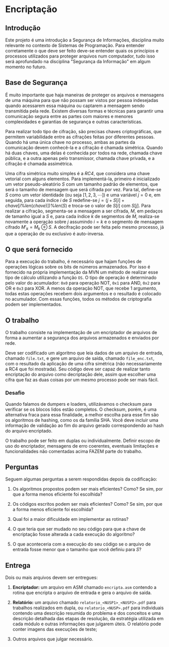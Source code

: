 # Encriptação

## Introdução

Este projeto é uma introdução a Segurança de Informações, disciplina
muito relevante no contexto de Sistemas de Programação. Para entender
corretamente o que deve ser feito deve-se entender quais os princípios e
processos utilizados para proteger arquivos num computador, tudo isso
será aprofundado na disciplina "Segurança da Informação" em algum
momento no futuro.

## Base de Segurança

É muito importante que haja maneiras de proteger os arquivos e
mensagens de uma máquina para que não possam ser vistos por pessoa
indesejadas quando acessarem essa máquina ou captarem a mensagem sendo
transmitida pela rede. Existem diversas formas e técnicas para garantir
uma comunicação segura entre as partes com maiores e menores
complexidades e garantias de segurança e outras características.

Para realizar todo tipo de cifração, são precisas chaves criptográficas,
que permitem variabilidade entre as cifrações feitas por diferentes
pessoas. Quando há uma única chave no processo, ambas as partes da
comunicação devem conhecê-la e a cifração é chamada simétrica. Quando há
duas chaves, uma delas é conhecida por todos na rede, chamada chave
pública, e a outra apenas pelo transmissor, chamada chave privada, e a
cifração é chamada assimétrica.

Uma cifra simétrica muito simples é a *RC4*, que considera uma chave
vetorial com alguns elementos. Para implementá-la, primeiro é
inicializado um vetor pseudo-aleatório $S$ com um tamanho padrão de
elementos, que será o tamanho de mensagem que será cifrada por vez. Para
tal, define-se $S$ como um vetor identidade (ou seja $[1,2,3,\cdots]$) e
uma variável $j=0$ e, em seguida, para cada índice $i$ de $S$
redefine-se $j=(j+S[i]+chave[i\%len(chave)])\%len(S)$ e troca-se o valor
de $S[i]$ com $S[j]$. Para realizar a cifração, segmenta-se a mensagem a
ser cifrada, $M$, em pedaços de tamanho igual a $S$ e, para cada índice
$k$ de segmentos de $M$, realiza-se novamente a operação sobre $j$
assumindo $i=k$ e o segmento de mensagem cifrado $M'_k=M_k \oplus S$. A
decifração pode ser feita pelo mesmo processo, já que a operação de ou
exclusivo é auto-inversa.

## O que será fornecido

Para a execução do trabalho, é necessário que hajam funções de operações
lógicas sobre os bits de números armazenados. Por isso é fornecido na
própria implementação da MVN um método de realizar esse tipo de cálculo
utilizando a função `OS`. O tipo de operação é determinado pelo valor do
acumulador: `0x0` para operação NOT, `0x1` para AND, `0x2` para OR e `0x3`
para XOR. A menos da operação NOT, que recebe 1 argumento, todas estas
operações recebem dois argumentos e o resultado é colocado no acumulador.
Com essas funções, todos os métodos de criptografia podem ser implementados.

## O trabalho

O trabalho consiste na implementação de um encriptador de arquivos de
forma a aumentar a segurança dos arquivos armazenados e enviados por
rede.

Deve ser codificado um algoritmo que leia dados de um arquivo de
entrada, chamado `file.txt`, e gere um arquivo de saída, chamado
`file_enc.txt`, com o resultado da aplicação de uma cifra simétrica
(não necessariamente a RC4 que foi mostrada). Seu código deve ser capaz
de realizar tanto encriptação do arquivo como decriptação dele, assim
que escolher uma cifra que faz as duas coisas por um mesmo processo pode
ser mais fácil.

### Desafio
Quando falamos de dumpers e loaders, utilizávamos o checksum
para verificar se os blocos lidos estão completos. O checksum, porém, é
uma alternativa fraca para essa finalidade, a melhor escolha para esse
fim são os algoritmos de hashing, como os da família SHA. Você deve
incluir uma informação de validação ao fim do arquivo gerado
correspondendo ao hash do arquivo encriptado.

O trabalho pode ser feito em duplas ou individualmente. Definir escopo
de uso do encriptador, mensagens de erro coerentes, eventuais limitações
e funcionalidades não comentadas acima FAZEM parte do trabalho.

## Perguntas

Seguem algumas perguntas a serem respondidas depois da codificação:

1.  Os algoritmos propostos podem ser mais eficientes? Como? Se sim, por
    que a forma menos eficiente foi escolhida?

2.  Os códigos escritos podem ser mais eficientes? Como? Se sim, por que
    a forma menos eficiente foi escolhida?

3.  Qual foi a maior dificuldade em implementar as rotinas?

4.  O que teria que ser mudado no seu código para que a chave de
    encriptação fosse alterada a cada execução do algoritmo?

5.  O que aconteceria com a execução do seu código se o arquivo de
    entrada fosse menor que o tamanho que você definiu para $S$?

## Entrega

Dois ou mais arquivos devem ser entregues:

1.  **Encriptador:** um arquivo em ASM chamado `encripta.asm` contendo a
    rotina que encripta o arquivo de entrada e gera o arquivo de saída.

2.  **Relatório:** um arquivo chamado `relatorio_<NUSP1>_<NUSP2>.pdf` para
    trabalhos realizados em dupla, ou `relatorio_<NUSP>.pdf` para individuais
    contendo uma descrição resumida do problema e dos conceitos e uma descrição
    detalhada das etapas de resolução, da estratégia utilizada em cada módulo
    e outras informações que julgarem úteis. O relatório pode conter imagens
    das execuções de teste;

3.  Outros arquivos que julgar necessário.
